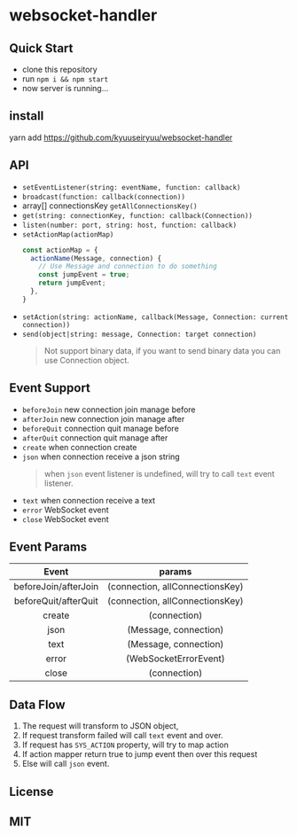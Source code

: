# websocket-handler


## Quick Start

* clone this repository
* run `npm i && npm start`
* now server is running...

## install

yarn add https://github.com/kyuuseiryuu/websocket-handler

## API

* `setEventListener(string: eventName, function: callback)`
* `broadcast(function: callback(connection))`
* array[] connectionsKey `getAllConnectionsKey()`
* `get(string: connectionKey, function: callback(Connection))`
* `listen(number: port, string: host, function: callback)`
* `setActionMap(actionMap)`
    ```js
    const actionMap = {
      actionName(Message, connection) {
        // Use Message and connection to do something
        const jumpEvent = true;
        return jumpEvent;
      },
    }
    ```
* `setAction(string: actionName, callback(Message, Connection: current connection))`
* `send(object|string: message, Connection: target connection)`
    > Not support binary data, if you want to send binary data you can use Connection object.

## Event Support

* `beforeJoin` new connection join manage before
* `afterJoin` new connection join manage after
* `beforeQuit` connection quit manage before
* `afterQuit`  connection quit manage after
* `create` when connection create
* `json` when connection receive a json string
    > when `json` event listener is undefined, will try to call `text` event listener.
* `text`  when connection receive a text
* `error` WebSocket event
* `close` WebSocket event

## Event Params

| Event | params |
| :---: | :---:  |
| beforeJoin/afterJoin | (connection, allConnectionsKey) |
| beforeQuit/afterQuit | (connection, allConnectionsKey) |
| create | (connection) |
| json | (Message, connection) |
| text | (Message, connection) |
| error | (WebSocketErrorEvent) |
| close | (connection) |

## Data Flow
1. The request will transform to JSON object,
2. If request transform failed will call `text` event and over.
3. If request has `SYS_ACTION` property, will try to map action
4. If action mapper return true to jump event then over this request
5. Else will call `json` event.


## License
## MIT
